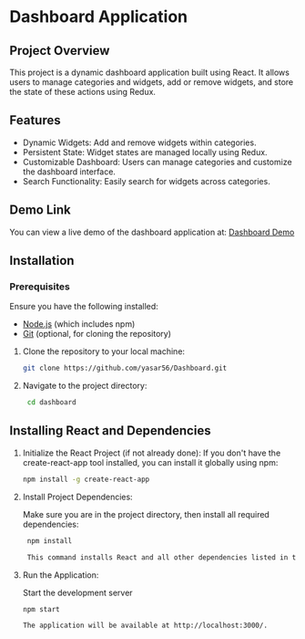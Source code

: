 # Dashboard Application

## Project Overview

This project is a dynamic dashboard application built using React. It allows users to manage categories and widgets, add or remove widgets, and store the state of these actions using Redux.

## Features

- Dynamic Widgets: Add and remove widgets within categories.
- Persistent State: Widget states are managed locally using Redux.
- Customizable Dashboard: Users can manage categories and customize the dashboard interface.
- Search Functionality: Easily search for widgets across categories.


## Demo Link

You can view a live demo of the dashboard application at: [Dashboard Demo](https://dashboardcloud.netlify.app/)

## Installation

### Prerequisites

Ensure you have the following installed:

- [Node.js](https://nodejs.org/) (which includes npm)
- [Git](https://git-scm.com/) (optional, for cloning the repository)


1. Clone the repository to your local machine:

   ```bash
   git clone https://github.com/yasar56/Dashboard.git

2. Navigate to the project directory:

   ```bash
    cd dashboard

## Installing React and Dependencies


1. Initialize the React Project (if not already done):
   If you don't have the create-react-app tool installed, you can install it globally using npm:

     ```bash
     npm install -g create-react-app

2. Install Project Dependencies:

   Make sure you are in the project directory, then install all required dependencies:

   ```bash
    npm install

    This command installs React and all other dependencies listed in the package.json file.

3. Run the Application:
    
    Start the development server

    ```bash
    npm start
    
    The application will be available at http://localhost:3000/.


